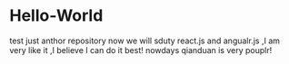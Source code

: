 # Hello-World
test just anthor repository
now we will sduty react.js and angualr.js ,I am very like it ,I believe I can do it best!
nowdays qianduan is very pouplr!
